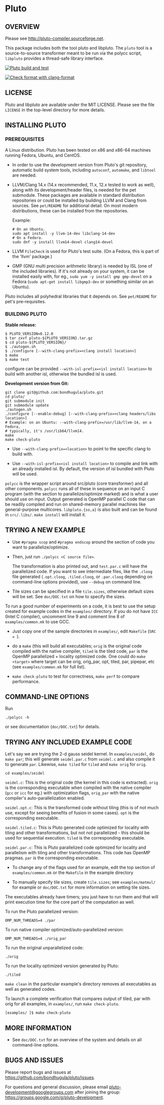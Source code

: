 # Pluto

## OVERVIEW

Please see http://pluto-compiler.sourceforge.net.

This package includes both the tool pluto and libpluto. The `pluto` tool is a
source-to-source transformer meant to be run via the polycc script, `libpluto`
provides a thread-safe library interface.

[![Pluto build and
test](https://github.com/bondhugula/pluto/actions/workflows/build_and_test.yml/badge.svg)](https://github.com/bondhugula/pluto/actions/workflows/build_and_test.yml)

[![Check format with clang-format](https://github.com/bondhugula/pluto/actions/workflows/clang_format.yml/badge.svg)](https://github.com/bondhugula/pluto/actions/workflows/clang_format.yml)

## LICENSE

Pluto and libpluto are available under the MIT LICENSE. Please see the file
`LICENSE` in the top-level directory for more details.

## INSTALLING PLUTO

### PREREQUISITES

A Linux distribution. Pluto has been tested on x86 and x86-64 machines running
Fedora, Ubuntu, and CentOS.

- In order to use the development version from Pluto's git repository, automatic
build system tools, including `autoconf`, `automake`, and `libtool` are needed.

- LLVM/Clang 14.x (14.x recommended, 11.x, 12.x tested to work as well), along
  with its development/header files, is needed for the pet submodule. These
  packages are available in standard distribution repositories or could be
  installed by building LLVM and Clang from sources. See `pet/README` for
  additional detail.  On most modern distributions, these can be installed from
  the repositories.

  Example:
  ```shell
  # On an Ubuntu.
  sudo apt install -y llvm-14-dev libclang-14-dev
  # On a Fedora.
  sudo dnf -y install llvm14-devel clang14-devel
  ```

- LLVM `FileCheck` is used for Pluto's test suite. (On a Fedora, this is part of
  the 'llvm' package.)

- GMP (GNU multi precision arithmetic library) is needed by ISL (one of the
  included libraries).  If it's not already on your system, it can be installed
  easily with, for eg., `sudo yum -y install gmp gmp-devel` on a Fedora (`sudo
  apt-get install libgmp3-dev` or something similar on an Ubuntu).

Pluto includes all polyhedral libraries that it depends on. See `pet/README` for
pet's pre-requisites.

### BUILDING PLUTO

**Stable release:**

```shell
$ PLUTO_VERSION=0.12.0
$ tar zxvf pluto-${PLUTO_VERSION}.tar.gz
$ cd pluto-${PLUTO_VERSION}/
$ ./autogen.sh
$ ./configure [--with-clang-prefix=<clang install location>]
$ make
$ make test
```

configure can be provided `--with-isl-prefix=<isl install location>` to build
with another isl, otherwise the bundled isl is used.

**Development version from Git:**

```shell
git clone git@github.com:bondhugula/pluto.git
cd pluto/
git submodule init
git submodule update
./autogen.sh
./configure [--enable-debug] [--with-clang-prefix=<clang headers/libs location>]
# Example: on an Ubuntu: --with-clang-prefix=/usr/lib/llvm-14, on a Fedora,
# typically, it's /usr/lib64/llvm14.
make
make check-pluto
```

* Use `--with-clang-prefix=<location>` to point to the specific clang to
build with.

* Use `--with-isl-prefix=<isl install location>` to compile and link with an
already installed isl. By default, the version of isl bundled with Pluto will be
used.

`polycc` is the wrapper script around src/pluto (core transformer) and all other
components. `polycc` runs all of these in sequence on an input C program (with
the section to parallelize/optimize marked) and is what a user should use on
input. Output generated is OpenMP parallel C code that can be readily compiled
and run on shared-memory parallel machines like general-purpose multicores.
`libpluto.{so,a}` is also built and can be found in `src/.libs/`. `make install`
will install it.

## TRYING A NEW EXAMPLE

- Use `#pragma scop` and `#pragma endscop` around the section of code
  you want to parallelize/optimize.

- Then, just run `./polycc <C source file>`.

  The transformation is also printed out, and `test.par.c` will have the
  parallelized code. If you want to see intermediate files, like the
  `.cloog` file generated (`.opt.cloog`, `.tiled.cloog`, or `.par.cloog`
  depending on command-line options provided), use `--debug` on command
  line.

- Tile sizes can be specified in a file `tile.sizes`, otherwise default
  sizes will be set. See `doc/DOC.txt` on how to specify the sizes.

To run a good number of experiments on a code, it is best to use the setup
created for example codes in the `examples/` directory.  If you do not have
`ICC` (Intel C compiler), uncomment line 9 and comment line
8 of `examples/common.mk` to use GCC.

- Just copy one of the sample directories in `examples/`, edit `Makefile` (`SRC
= `).

- do a `make` (this will build all executables; `orig` is the original code
compiled with the native compiler, `tiled` is the tiled code, `par` is the
OpenMP parallelized + locality optimized code. One could do `make <target>`
where target can be orig, orig_par, opt, tiled, par, pipepar, etc (see
`examples/common.mk` for full list).

- `make check-pluto` to test for correctness, `make perf` to compare
performance.

## COMMAND-LINE OPTIONS

Run

```shell
./polycc -h
```

or see documentation (`doc/DOC.txt`) for details.


## TRYING ANY INCLUDED EXAMPLE CODE

Let's say we are trying the 2-d gauss seidel kernel. In `examples/seidel`, do
`make par`; this will generate `seidel.par.c` from `seidel.c` and also compile
it to generate `par`.  Likewise, `make tiled` for `tiled` and `make orig` for
`orig`.

```shell
cd examples/seidel
```

`seidel.c`: This is the original code (the kernel in this code is extracted).
`orig` is the corresponding executable when compiled with the native compiler
(`gcc` or `icc` for eg.) with optimization flags, `orig_par` with the native
compiler's auto-parallelization enabled.

`seidel.opt.c`: This is the transformed code without tiling (this is of not much
use, except for seeing benefits of fusion in some cases). `opt` is the
corresponding executable.

`seidel.tiled.c`: This is Pluto generated code optimized for locality with
tiling and other transformations, but not not parallelized - this should be used
for sequential execution. `tiled` is the corresponding executable.

`seidel.par.c`: This is Pluto parallelized code optimized for locality and
parallelism  with tiling and other transformations. This code has OpenMP
pragmas. `par` is the corresponding executable.

- To change any of the flags used for an example, edit the top section of
`examples/common.mk` or the `Makefile` in the example directory

- To manually specify tile sizes, create `tile.sizes`; see `examples/matmul/`
for example or `doc/DOC.txt` for more information on setting tile sizes.

The executables already have timers; you just have to run them and that will
print execution time for the core part of the computation as well.

To run the Pluto parallelized version:

```shell
OMP_NUM_THREADS=4 ./par
```

To run native compiler optimized/auto-parallelized version:

```shell
OMP_NUM_THREADS=4 ./orig_par
```

To run the original unparallelized code:

```shell
./orig
```

To run the locality optimized version generated by Pluto:

```shell
./tiled
```

`make clean` in the particular example's directory removes all executables as
well as generated codes.

To launch a complete verification that compares output of tiled, par with orig
for all examples, in `examples/`, run `make check-pluto`.

```shell
[examples/ ]$ make check-pluto
```

## MORE INFORMATION

* See `doc/DOC.txt` for an overview of the system and details on all
command-line options.

## BUGS AND ISSUES

Please report bugs and issues at https://github.com/bondhugula/pluto/issues.

For questions and general discussion, please email
pluto-development@googlegroups.com after joining the group:
https://groups.google.com/g/pluto-development.

